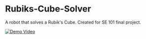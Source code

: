 # Rubiks-Cube-Solver
A robot that solves a Rubik's Cube. Created for SE 101 final project. 



[![Demo Video](http://img.youtube.com/vi/RJEP8BWsFSk/1.jpg)](http://www.youtube.com/watch?v=RJEP8BWsFSk "SE 101 Final Project Demo Video")

